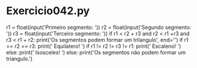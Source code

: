 # Exercicio042.py


r1 = float(input('Primeiro segmento: '))
r2 = float(input('Segundo segmento: '))
r3 = float(input('Terceiro segmento: '))
if r1 < r2  + r3 and r2 < r1 +r3 and r3 < r1 + r2:
    print('Os segmentos podem formar um trilangulo', end='')
    if r1 == r2 == r3:
        print(' Equilatero! ')
    if r1 != r2 != r3 != r1:
        print(' Escaleno! ')
    else:
        print(' Isosceles! ')
else:
    print('Os segmentos não podem formar um triangulo.')
    
